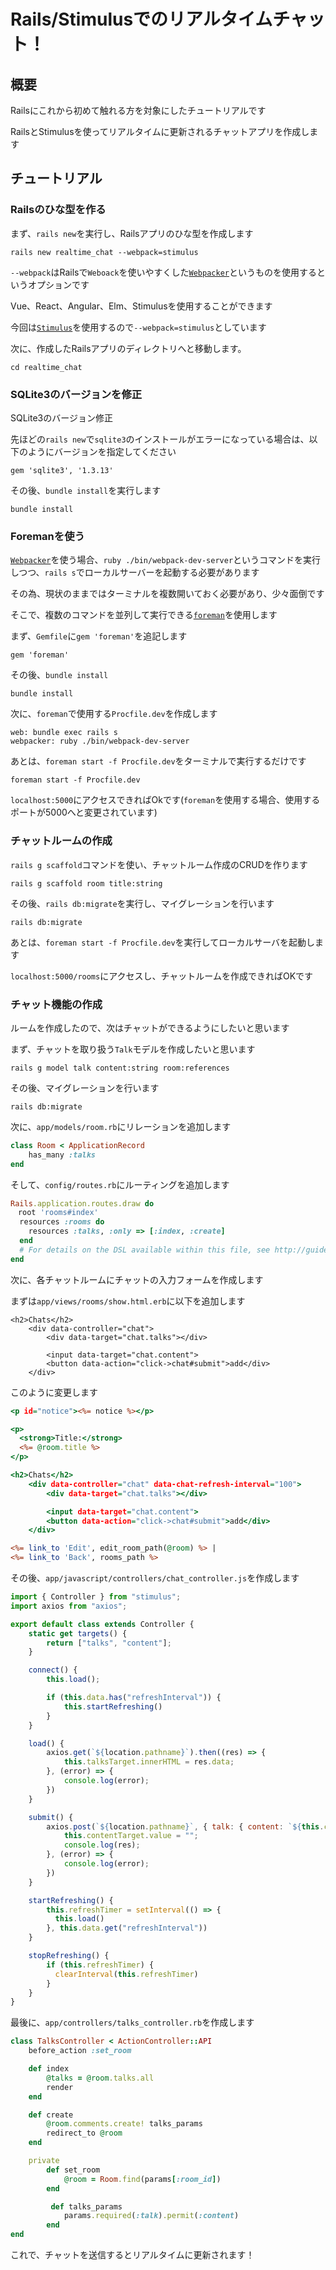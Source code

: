 # Rails/Stimulusでのリアルタイムチャット！
## 概要

Railsにこれから初めて触れる方を対象にしたチュートリアルです

RailsとStimulusを使ってリアルタイムに更新されるチャットアプリを作成します

## チュートリアル
### Railsのひな型を作る

まず、`rails new`を実行し、Railsアプリのひな型を作成します

```shell
rails new realtime_chat --webpack=stimulus
```

`--webpack`はRailsで`Weboack`を使いやすくした[`Webpacker`](https://github.com/rails/webpacker)というものを使用するというオプションです

Vue、React、Angular、Elm、Stimulusを使用することができます

今回は[`Stimulus`](https://github.com/stimulusjs/stimulus)を使用するので`--webpack=stimulus`としています

次に、作成したRailsアプリのディレクトリへと移動します。

```shell
cd realtime_chat
```

### SQLite3のバージョンを修正

SQLite3のバージョン修正

先ほどの`rails new`で`sqlite3`のインストールがエラーになっている場合は、以下のようにバージョンを指定してください

```ruby:Gemfile
gem 'sqlite3', '1.3.13'
```

その後、`bundle install`を実行します

```shell
bundle install
```

### Foremanを使う

[`Webpacker`](https://github.com/rails/webpacker)を使う場合、`ruby ./bin/webpack-dev-server`というコマンドを実行しつつ、`rails s`でローカルサーバーを起動する必要があります

その為、現状のままではターミナルを複数開いておく必要があり、少々面倒です

そこで、複数のコマンドを並列して実行できる[`foreman`](https://github.com/ddollar/foreman)を使用します

まず、`Gemfile`に`gem 'foreman'`を追記します

```ruby:Gemfile
gem 'foreman'
```

その後、`bundle install`

```shell
bundle install
```

次に、`foreman`で使用する`Procfile.dev`を作成します

```Procfile.dev
web: bundle exec rails s
webpacker: ruby ./bin/webpack-dev-server
```

あとは、`foreman start -f Procfile.dev`をターミナルで実行するだけです

```shell
foreman start -f Procfile.dev
```

`localhost:5000`にアクセスできればOkです(`foreman`を使用する場合、使用するポートが5000へと変更されています)

### チャットルームの作成

`rails g scaffold`コマンドを使い、チャットルーム作成のCRUDを作ります

```shell
rails g scaffold room title:string
```

その後、`rails db:migrate`を実行し、マイグレーションを行います

```shell
rails db:migrate
```

あとは、`foreman start -f Procfile.dev`を実行してローカルサーバを起動します

`localhost:5000/rooms`にアクセスし、チャットルームを作成できればOKです

### チャット機能の作成

ルームを作成したので、次はチャットができるようにしたいと思います

まず、チャットを取り扱う`Talk`モデルを作成したいと思います

```shell
rails g model talk content:string room:references
```

その後、マイグレーションを行います

```shell
rails db:migrate
```

次に、`app/models/room.rb`にリレーションを追加します

```ruby:app/models/room.rb
class Room < ApplicationRecord
    has_many :talks
end
```

そして、`config/routes.rb`にルーティングを追加します

```ruby:config/routes.rb
Rails.application.routes.draw do
　root 'rooms#index'
  resources :rooms do
    resources :talks, :only => [:index, :create]
  end
  # For details on the DSL available within this file, see http://guides.rubyonrails.org/routing.html
end
```
次に、各チャットルームにチャットの入力フォームを作成します

まずは`app/views/rooms/show.html.erb`に以下を追加します

```erb:
<h2>Chats</h2>
    <div data-controller="chat">
        <div data-target="chat.talks"></div>

        <input data-target="chat.content">
        <button data-action="click->chat#submit">add</div>
    </div>
```

このように変更します

```erb:app/views/rooms/show.html.erb
<p id="notice"><%= notice %></p>

<p>
  <strong>Title:</strong>
  <%= @room.title %>
</p>

<h2>Chats</h2>
    <div data-controller="chat" data-chat-refresh-interval="100">
        <div data-target="chat.talks"></div>

        <input data-target="chat.content">
        <button data-action="click->chat#submit">add</div>
    </div>

<%= link_to 'Edit', edit_room_path(@room) %> |
<%= link_to 'Back', rooms_path %>
```

その後、`app/javascript/controllers/chat_controller.js`を作成します

```js:app/javascript/controllers/chat_controller.js
import { Controller } from "stimulus";
import axios from "axios";

export default class extends Controller {
    static get targets() {
        return ["talks", "content"];
    }

    connect() {
        this.load();

        if (this.data.has("refreshInterval")) {
            this.startRefreshing()
        }
    }

    load() {
        axios.get(`${location.pathname}`).then((res) => {
            this.talksTarget.innerHTML = res.data;
        }, (error) => {
            console.log(error);
        })
    }

    submit() {
        axios.post(`${location.pathname}`, { talk: { content: `${this.contentTarget.value}` }}).then((res) => {
            this.contentTarget.value = "";
            console.log(res);
        }, (error) => {
            console.log(error);
        })
    }

    startRefreshing() {
        this.refreshTimer = setInterval(() => {
          this.load()
        }, this.data.get("refreshInterval"))
    }

    stopRefreshing() {
        if (this.refreshTimer) {
          clearInterval(this.refreshTimer)
        }
    }
}
```

最後に、`app/controllers/talks_controller.rb`を作成します

```ruby:app/controllers/talks_controller.rb
class TalksController < ActionController::API
    before_action :set_room

    def index
        @talks = @room.talks.all
        render
    end

    def create
        @room.comments.create! talks_params
        redirect_to @room
    end

    private
        def set_room
            @room = Room.find(params[:room_id])
        end

         def talks_params
            params.required(:talk).permit(:content)
        end
end
```

これで、チャットを送信するとリアルタイムに更新されます！